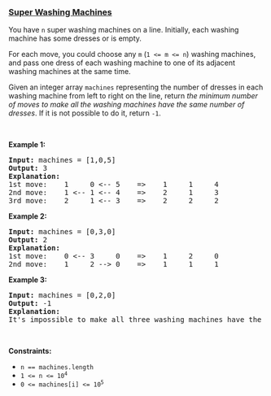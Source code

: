 ### [Super Washing Machines](https://leetcode.com/problems/super-washing-machines)

<p>You have <code>n</code> super washing machines on a line. Initially, each washing machine has some dresses or is empty.</p>

<p>For each move, you could choose any <code>m</code> (<code>1 &lt;= m &lt;= n</code>) washing machines, and pass one dress of each washing machine to one of its adjacent washing machines at the same time.</p>

<p>Given an integer array <code>machines</code> representing the number of dresses in each washing machine from left to right on the line, return <em>the minimum number of moves to make all the washing machines have the same number of dresses</em>. If it is not possible to do it, return <code>-1</code>.</p>

<p>&nbsp;</p>
<p><strong>Example 1:</strong></p>

<pre>
<strong>Input:</strong> machines = [1,0,5]
<strong>Output:</strong> 3
<strong>Explanation:</strong>
1st move:    1     0 &lt;-- 5    =&gt;    1     1     4
2nd move:    1 &lt;-- 1 &lt;-- 4    =&gt;    2     1     3
3rd move:    2     1 &lt;-- 3    =&gt;    2     2     2
</pre>

<p><strong>Example 2:</strong></p>

<pre>
<strong>Input:</strong> machines = [0,3,0]
<strong>Output:</strong> 2
<strong>Explanation:</strong>
1st move:    0 &lt;-- 3     0    =&gt;    1     2     0
2nd move:    1     2 --&gt; 0    =&gt;    1     1     1
</pre>

<p><strong>Example 3:</strong></p>

<pre>
<strong>Input:</strong> machines = [0,2,0]
<strong>Output:</strong> -1
<strong>Explanation:</strong>
It&#39;s impossible to make all three washing machines have the same number of dresses.
</pre>

<p>&nbsp;</p>
<p><strong>Constraints:</strong></p>

<ul>
	<li><code>n == machines.length</code></li>
	<li><code>1 &lt;= n &lt;= 10<sup>4</sup></code></li>
	<li><code>0 &lt;= machines[i] &lt;= 10<sup>5</sup></code></li>
</ul>
